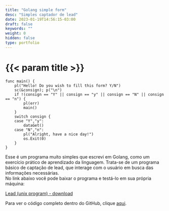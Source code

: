 ```yaml
---
title: "Golang simple form"
desc: "Simples captador de lead"
date: 2023-01-19T14:56:15-03:00
draft: false
keywords: ""
weight: 0
hidden: false
type: portfolio
---
```

# {{< param title >}}

```golang
func main() {
	pl("Hello! Do you wish to fill this form? Y/N")
	sc(&consign); p("\n")
	if !(consign == "Y" || consign == "y" || consign == "N" || consign == "n") {
		pl(err)
		main()
	}
	switch consign {
	case "Y","y":
		dataGet()
	case "N","n":
		pl("Alright, have a nice day!")
		os.Exit(0)
	}
}
```

Esse é um programa muito simples que escrevi em Golang, como um exercício prático de aprendizado da linguagem. Trata-se de um programa básico de captação de lead, que interage com o usuário em busca das informações necessárias.  
No link abaixo você pode baixar o programa e testá-lo em sua própria máquina:

<a href="lead" download>Lead (unix program) - download</a>

Para ver o código completo dentro do GitHub, clique [aqui](https://github.com/NichSonv/go-snippets/blob/main/leadForm/lead.go).
